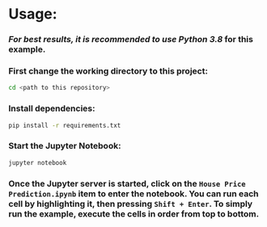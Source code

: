 # Usage:

### *For best results,  it is recommended to use Python 3.8* for this example.

### First change the working directory to this project:
```bash
cd <path to this repository>
```

### Install dependencies:
```bash
pip install -r requirements.txt
```

### Start the Jupyter Notebook:
```bash
jupyter notebook
```

### Once the Jupyter server is started, click on the `House Price Prediction.ipynb` item to enter the notebook. You can run each cell by highlighting it, then pressing `Shift + Enter`. To simply run the example, execute the cells in order from top to bottom.
